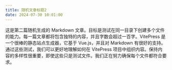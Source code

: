 ```yaml
---
title: 随机文章标题2
date: 2024-07-30 10:01:00
---
```


这是第二篇随机生成的 Markdown 文章。目标是测试在同一目录下创建多个文件的能力。每一篇文章都将包含独特的内容，并且字数会超过一百字。VitePress 是一个很棒的静态站点生成器，它基于 Vue.js，并且对 Markdown 有很好的支持。通过这些测试，我们可以更好地理解如何在 VitePress 项目中组织内容。保持内容的多样性很重要，即使这些只是测试文件。我们正在努力确保每个文件都符合要求。